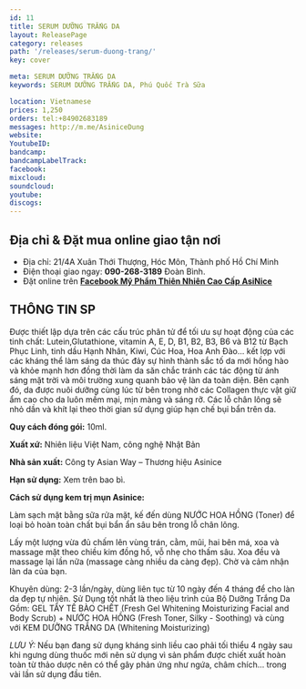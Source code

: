 ```yaml
---
id: 11
title: SERUM DƯỠNG TRẮNG DA
layout: ReleasePage
category: releases
path: '/releases/serum-duong-trang/'
key: cover

meta: SERUM DƯỠNG TRẮNG DA
keywords: SERUM DƯỠNG TRẮNG DA, Phú Quốc Trà Sữa

location: Vietnamese
prices: 1,250
orders: tel:+84902683189
messages: http://m.me/AsiniceDung
website: 
YoutubeID: 
bandcamp: 
bandcampLabelTrack: 
facebook: 
mixcloud: 
soundcloud: 
youtube: 
discogs: 
---
```


## Địa chỉ & Đặt mua online giao tận nơi

- Địa chỉ:  21/4A Xuân Thới Thượng, Hóc Môn, Thành phố Hồ Chí Minh
- Điện thoại giao ngay: **090-268-3189** Đoàn Bình.
- Đặt online trên [**Facebook Mỹ Phẩm Thiên Nhiên Cao Cấp AsiNice**](https://www.facebook.com/AsiniceDung)


## THÔNG TIN SP

Được thiết lập dựa trên các cấu trúc phân tử để tối ưu sự hoạt động của các tinh chất: Lutein,Glutathione, vitamin A, E, D, B1, B2, B3, B6 và B12 từ Bạch Phục Linh, tinh dầu Hạnh Nhân, Kiwi, Cúc Hoa, Hoa Anh Đào... kết lợp với các kháng thể làm sáng da thúc đảy sự hình thành sắc tố da mới hồng hào và khỏe mạnh hơn đồng thời làm da săn chắc tránh các tác động từ ánh sáng mặt trời và môi trường xung quanh bảo vệ làn da toàn diện. Bên cạnh đó, da được nuôi dưỡng cùng lúc từ bên trong nhờ các Collagen thực vật giữ ẩm cao cho da luôn mềm mại, mịn màng và sáng rỡ. Các lỗ chân lông sẽ nhỏ dần và khít lại theo thời gian sử dụng giúp hạn chế bụi bẩn trên da.

**Quy cách đóng gói:** 10ml.

**Xuất xứ:** Nhiên liệu Việt Nam, công nghệ Nhật Bản

**Nhà sản xuất:** Công ty Asian Way – Thương hiệu Asinice 

**Hạn sử dụng:** Xem trên bao bì.

**Cách sử dụng kem trị mụn Asinice:**

Làm sạch mặt bằng sữa rửa mặt, kế đến dùng NƯỚC HOA HỒNG (Toner)  để loại bỏ hoàn toàn chất bụi bẩn ẩn sâu bên trong lỗ chân lông.

Lấy một lượng vừa đủ chấm lên vùng trán, cằm, mũi, hai bên má, xoa và massage mặt theo chiều kim đồng hồ, vỗ nhẹ cho thấm sâu. Xoa đều và massage lại lần nữa (massage càng nhiều da càng đẹp). Chờ và cảm nhận làn da của bạn.

Khuyên dùng: 2-3 lần/ngày, dùng liên tục từ 10 ngày đến 4 tháng để cho làn da đẹp tự nhiên. Sử Dụng tốt nhất là theo liệu trình của Bộ Dưỡng Trắng Da Gồm: GEL TẨY TẾ BÀO CHẾT (Fresh Gel Whitening Moisturizing Facial and Body Scrub) + NƯỚC HOA HỒNG (Fresh Toner, Silky - Soothing) và cùng với KEM DƯỠNG TRẮNG DA (Whitening Moisturizing)  

*LƯU Ý:* Nếu bạn đang sử dụng kháng sinh liều cao phải tối thiểu 4 ngày sau khi ngưng dùng thuốc mới nên sử dụng vì sản phẩm được chiết xuất hoàn toàn từ thảo dược nên có thể gây phản ứng như ngứa, châm chích... trong vài lần sử dụng đầu tiên.